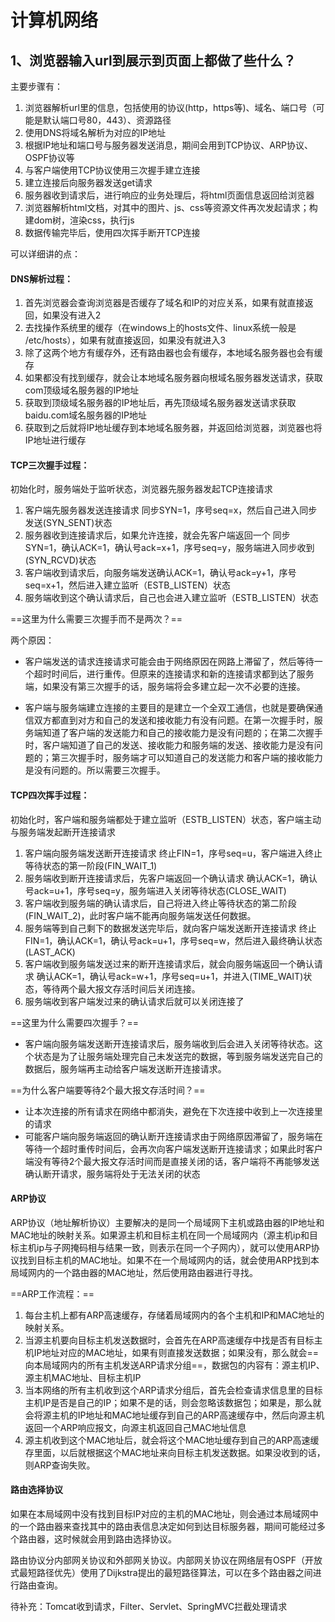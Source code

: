 # 计算机网络

## 1、浏览器输入url到展示到页面上都做了些什么？

主要步骤有：

1. 浏览器解析url里的信息，包括使用的协议(http，https等)、域名、端口号（可能是默认端口号80，443）、资源路径
2. 使用DNS将域名解析为对应的IP地址
3. 根据IP地址和端口号与服务器发送消息，期间会用到TCP协议、ARP协议、OSPF协议等
4. 与客户端使用TCP协议使用三次握手建立连接
5. 建立连接后向服务器发送get请求
6. 服务器收到请求后，进行响应的业务处理后，将html页面信息返回给浏览器
7. 浏览器解析html文档，对其中的图片、js、css等资源文件再次发起请求；构建dom树，渲染css，执行js
8. 数据传输完毕后，使用四次挥手断开TCP连接

可以详细讲的点：

#### DNS解析过程：

1. 首先浏览器会查询浏览器是否缓存了域名和IP的对应关系，如果有就直接返回，如果没有进入2
2. 去找操作系统里的缓存（在windows上的hosts文件、linux系统一般是 /etc/hosts），如果有就直接返回，如果没有就进入3
3. 除了这两个地方有缓存外，还有路由器也会有缓存，本地域名服务器也会有缓存
4. 如果都没有找到缓存，就会让本地域名服务器向根域名服务器发送请求，获取com顶级域名服务器的IP地址
5. 获取到顶级域名服务器的IP地址后，再先顶级域名服务器发送请求获取baidu.com域名服务器的IP地址
6. 获取到之后就将IP地址缓存到本地域名服务器，并返回给浏览器，浏览器也将IP地址进行缓存

#### TCP三次握手过程：

初始化时，服务端处于监听状态，浏览器先服务器发起TCP连接请求

1. 客户端先服务器发送连接请求 同步SYN=1，序号seq=x，然后自己进入同步发送(SYN_SENT)状态
2. 服务器收到连接请求后，如果允许连接，就会先客户端返回一个 同步SYN=1，确认ACK=1，确认号ack=x+1，序号seq=y，服务端进入同步收到(SYN_RCVD)状态
3. 客户端收到请求后，向服务端发送确认ACK=1，确认号ack=y+1，序号seq=x+1，然后进入建立监听（ESTB_LISTEN）状态
4. 服务端收到这个确认请求后，自己也会进入建立监听（ESTB_LISTEN）状态

==这里为什么需要三次握手而不是两次？==

两个原因：

- 客户端发送的请求连接请求可能会由于网络原因在网路上滞留了，然后等待一个超时时间后，进行重传。但原来的连接请求和新的连接请求都到达了服务端，如果没有第三次握手的话，服务端将会多建立起一次不必要的连接。

- 客户端与服务端建立连接的主要目的是建立一个全双工通信，也就是要确保通信双方都直到对方和自己的发送和接收能力有没有问题。在第一次握手时，服务端知道了客户端的发送能力和自己的接收能力是没有问题的；在第二次握手时，客户端知道了自己的发送、接收能力和服务端的发送、接收能力是没有问题的；第三次握手时，服务端才可以知道自己的发送能力和客户端的接收能力是没有问题的。所以需要三次握手。

#### TCP四次挥手过程：

初始化时，客户端和服务端都处于建立监听（ESTB_LISTEN）状态，客户端主动与服务端发起断开连接请求

1. 客户端向服务端发送断开连接请求 终止FIN=1，序号seq=u，客户端进入终止等待状态的第一阶段(FIN_WAIT_1)
2. 服务端收到断开连接请求后，先客户端返回一个确认请求 确认ACK=1，确认号ack=u+1，序号seq=y，服务端进入关闭等待状态(CLOSE_WAIT)
3. 客户端收到服务端的确认请求后，自己将进入终止等待状态的第二阶段(FIN_WAIT_2)，此时客户端不能再向服务端发送任何数据。
4. 服务端等到自己剩下的数据发送完毕后，就向客户端发送断开连接请求 终止FIN=1，确认ACK=1，确认号ack=u+1，序号seq=w，然后进入最终确认状态(LAST_ACK)
5. 客户端收到服务端发送过来的断开连接请求后，就会向服务端返回一个确认请求 确认ACK=1，确认号ack=w+1，序号seq=u+1，并进入(TIME_WAIT)状态，等待两个最大报文存活时间后关闭连接。
6. 服务端收到客户端发过来的确认请求后就可以关闭连接了

==这里为什么需要四次握手？==

- 客户端向服务端发送断开连接请求后，服务端收到后会进入关闭等待状态。这个状态是为了让服务端处理完自己未发送完的数据，等到服务端发送完自己的数据后，服务端再主动给客户端发送断开连接请求。

==为什么客户端要等待2个最大报文存活时间？==

- 让本次连接的所有请求在网络中都消失，避免在下次连接中收到上一次连接里的请求
- 可能客户端向服务端返回的确认断开连接请求由于网络原因滞留了，服务端在等待一个超时重传时间后，会再次向客户端发送断开连接请求；如果此时客户端没有等待2个最大报文存活时间而是直接关闭的话，客户端将不再能够发送确认断开请求，服务端将处于无法关闭的状态

#### ARP协议

ARP协议（地址解析协议）主要解决的是同一个局域网下主机或路由器的IP地址和MAC地址的映射关系。如果源主机和目标主机在同一个局域网内（源主机ip和目标主机ip与子网掩码相与结果一致，则表示在同一个子网内），就可以使用ARP协议找到目标主机的MAC地址。如果不在一个局域网内的话，就会使用ARP找到本局域网内的一个路由器的MAC地址，然后使用路由器进行寻找。

==ARP工作流程：==

1. 每台主机上都有ARP高速缓存，存储着局域网内的各个主机和IP和MAC地址的映射关系。
2. 当源主机要向目标主机发送数据时，会首先在ARP高速缓存中找是否有目标主机IP地址对应的MAC地址，如果有则直接发送数据；如果没有，那么就会==向本局域网内的所有主机发送ARP请求分组==，数据包的内容有：源主机IP、源主机MAC地址、目标主机IP
3. 当本网络的所有主机收到这个ARP请求分组后，首先会检查请求信息里的目标主机IP是否是自己的IP；如果不是的话，则会忽略该数据包；如果是，那么就会将源主机的IP地址和MAC地址缓存到自己的ARP高速缓存中，然后向源主机返回一个ARP响应报文，向源主机返回自己MAC地址信息
4. 源主机收到这个MAC地址后，就会将这个MAC地址缓存到自己的ARP高速缓存里面，以后就根据这个MAC地址来向目标主机发送数据。如果没收到的话，则ARP查询失败。

#### 路由选择协议

如果在本局域网中没有找到目标IP对应的主机的MAC地址，则会通过本局域网中的一个路由器来查找其中的路由表信息决定如何到达目标服务器，期间可能经过多个路由器，这时候就会用到路由选择协议。

路由协议分内部网关协议和外部网关协议。内部网关协议在网络层有OSPF（开放式最短路径优先）使用了Dijkstra提出的最短路径算法，可以在多个路由器之间进行路由查询。



待补充：Tomcat收到请求，Filter、Servlet、SpringMVC拦截处理请求